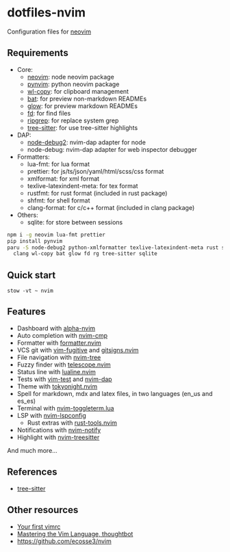 # dotfiles-nvim

Configuration files for [neovim](https://neovim.io/)

## Requirements

- Core:
  - [neovim](https://github.com/neovim/node-client): node neovim package
  - [pynvim](https://github.com/neovim/pynvim): python neovim package
  - [wl-copy](https://github.com/bugaevc/wl-clipboard): for clipboard management
  - [bat](https://github.com/sharkdp/bat): for preview non-markdown READMEs
  - [glow](https://github.com/charmbracelet/glow): for preview markdown READMEs
  - [fd](https://github.com/sharkdp/fd): for find files
  - [ripgrep](https://github.com/BurntSushi/ripgrep): for replace system grep
  - [tree-sitter](https://tree-sitter.github.io/tree-sitter/): for use tree-sitter highlights
- DAP:
  - [node-debug2](https://github.com/mfussenegger/nvim-dap/wiki/Debug-Adapter-installation#javascript): nvim-dap adapter for node
  - node-debug: nvim-dap adapter for web inspector debugger
- Formatters:
  - lua-fmt: for lua format
  - prettier: for js/ts/json/yaml/html/scss/css format
  - xmlformat: for xml format
  - texlive-latexindent-meta: for tex format
  - rustfmt: for rust format (included in rust package)
  - shfmt: for shell format
  - clang-format: for c/c++ format (included in clang package)
- Others:
  - sqlite: for store between sessions

```sh
npm i -g neovim lua-fmt prettier
pip install pynvim
paru -S node-debug2 python-xmlformatter texlive-latexindent-meta rust shfmt \
  clang wl-copy bat glow fd rg tree-sitter sqlite
```

## Quick start

```
stow -vt ~ nvim
```

## Features

- Dashboard with [alpha-nvim](https://github.com/goolord/alpha-nvim)
- Auto completion with [nvim-cmp](https://github.com/hrsh7th/nvim-cmp)
- Formatter with [formatter.nvim](https://github.com/mhartington/formatter.nvim)
- VCS git with [vim-fugitive](https://github.com/tpope/vim-fugitive) and
  [gitsigns.nvim](https://github.com/lewis6991/gitsigns.nvim)
- File navigation with [nvim-tree](https://github.com/kyazdani42/nvim-tree.lua)
- Fuzzy finder with
  [telescope.nvim](https://github.com/nvim-telescope/telescope.nvim)
- Status line with [lualine.nvim](https://github.com/hoob3rt/lualine.nvim)
- Tests with [vim-test](https://github.com/vim-test/vim-test) and
  [nvim-dap](https://github.com/mfussenegger/nvim-dap)
- Theme with [tokyonight.nvim](https://github.com/folke/tokyonight.nvim)
- Spell for markdown, mdx and latex files, in two languages (en_us and es_es)
- Terminal with [nvim-toggleterm.lua](https://github.com/akinsho/nvim-toggleterm.lua)
- LSP with [nvim-lspconfig](https://github.com/neovim/nvim-lspconfig)
  - Rust extras with [rust-tools.nvim](https://github.com/simrat39/rust-tools.nvim)
- Notifications with [nvim-notify](https://github.com/rcarriga/nvim-notify)
- Highlight with [nvim-treesitter](https://github.com/nvim-treesitter/nvim-treesitter)

And much more...

## References

- [tree-sitter](https://tree-sitter.github.io/tree-sitter/)

## Other resources

- [Your first vimrc](https://www.youtube.com/watch?v=x2QJYq4IX6M)
- [Mastering the Vim Language, thoughtbot](https://www.youtube.com/watch?v=wlR5gYd6um0)
- https://github.com/ecosse3/nvim
